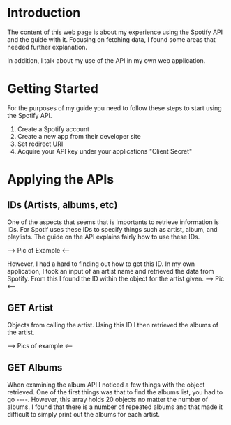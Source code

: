# Introduction

The content of this web page is about my experience using the Spotify API and the guide with it. Focusing on fetching data, I found some areas that needed further explanation. 

In addition, I talk about my use of the API in my own web application.

# Getting Started

For the purposes of my guide you need to follow these steps to start using the Spotify API.

1. Create a Spotify account
1. Create a new app from their developer site
1. Set redirect URI
1. Acquire your API key under your applications "Client Secret"

# Applying the APIs

## IDs (Artists, albums, etc)
One of the aspects that seems that is importants to retrieve information is IDs. For Spotif uses these IDs to specify things such as artist, album, and playlists. The guide on the API explains fairly how to use these IDs.

--> Pic of Example <--

However, I had a hard to finding out how to get this ID. In my own application, I took an input of an artist name and retrieved the data from Spotify. From this I found the ID within the object for the artist given. 
--> Pic <--

## GET Artist

Objects from calling the artist.
Using this ID I then retrieved the albums of the artist. 

--> Pics of example <--

## GET Albums
When examining the album API I noticed a few things with the object retrieved. One of the first things was that to find the albums list, you had to go ----. However, this array holds 20 objects no matter the number of albums. I found that there is a number of repeated albums and that made it difficult to simply print out the albums for each artist. 

